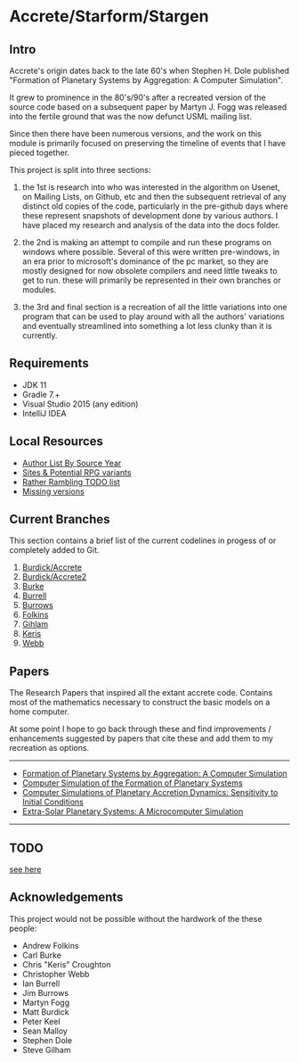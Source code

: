 Accrete/Starform/Stargen
========================

## Intro

Accrete's origin dates back to the late 60's when Stephen H. Dole published "Formation of Planetary Systems by 
Aggregation: A Computer Simulation". 

It grew to prominence in the 80's/90's after a recreated version of the source code based on a subsequent paper by 
Martyn J. Fogg was released into the fertile ground that was the now defunct USML mailing list.

Since then there have been numerous versions, and the work on this module is primarily focused on preserving the 
timeline of events that I have pieced together.

This project is split into three sections:
 
 1. the 1st is research into who was interested in the algorithm on Usenet, on Mailing Lists, on Github, etc and then 
    the subsequent retrieval of any distinct old copies of the code, particularly in the pre-github days where these 
    represent snapshots of development done by various authors. I have placed my research and analysis of the data into
    the docs folder.
 
 2. the 2nd is making an attempt to compile and run these programs on windows where possible. Several of this were
    written pre-windows, in an era prior to microsoft's dominance of the pc market, so they are mostly designed for now 
    obsolete compilers and need little tweaks to get to run. these will primarily be represented in their own branches
    or modules.
  
 3. the 3rd and final section is a recreation of all the little variations into one program that can be used to play 
    around with all the authors' variations and eventually streamlined into something a lot less clunky than it is 
    currently.

## Requirements

- JDK 11
- Gradle 7.+
- Visual Studio 2015 (any edition)
- IntelliJ IDEA

## Local Resources

- [Author List By Source Year](/docs/authors%20-%20by%20source%20year.md)
- [Sites & Potential RPG variants](/docs/notes/sites.md)
- [Rather Rambling TODO list](/TODO.md)
- [Missing versions](/docs/notes/branches%20&%20forks%20&%20stubs/missing.md)

## Current Branches

This section contains a brief list of the current codelines in progess of or completely added to Git.

1. [Burdick/Accrete](/docs/notes/branches%20&%20forks%20&%20stubs/pre-github/burdick%20-%20accrete.md)
2. [Burdick/Accrete2](/docs/notes/branches%20&%20forks%20&%20stubs/pre-github/burdick%20-%20accrete2.md)
3. [Burke](/docs/notes/branches%20&%20forks%20&%20stubs/partly-github/burke.md)
4. [Burrell](/docs/notes/branches%20&%20forks%20&%20stubs/partly-github/burrell.md)
5. [Burrows](/docs/notes/branches%20&%20forks%20&%20stubs/partly-github/burrows.md)
6. [Folkins](/docs/notes/branches%20&%20forks%20&%20stubs/pre-github/folkins.md)
7. [Gihlam](/docs/notes/branches%20&%20forks%20&%20stubs/pre-github/gilham.md)
8. [Keris](/docs/notes/branches%20&%20forks%20&%20stubs/partly-github/keris.md)
9. [Webb](/docs/notes/branches%20&%20forks%20&%20stubs/pre-github/webb.md)


## Papers

The Research Papers that inspired all the extant accrete code. Contains most of the mathematics necessary to construct 
the basic models on a home computer.

At some point I hope to go back through these and find improvements / enhancements suggested by papers that cite these 
and add them to my recreation as options. 

***
- [Formation of Planetary Systems by Aggregation: A Computer Simulation](/docs/notes/build%20descriptions/Formation%20of%20Planetary%20Systems%20by%20Aggregation.md)
- [Computer Simulation of the Formation of Planetary Systems](/docs/notes/build%20descriptions/Computer%20Simulation%20of%20the%20Formation%20of%20Planetary%20Systems.md)
- [Computer Simulations of Planetary Accretion Dynamics: Sensitivity to Initial Conditions](docs/notes/build%20descriptions/Computer%20Simulations%20of%20Planetary%20Accretion%20Dynamics.md)
- [Extra-Solar Planetary Systems: A Microcomputer Simulation](docs/notes/build%20descriptions/Extra-Solar%20Planetary%20Systems.md)
***

## TODO
[see here](/TODO.md)

## Acknowledgements

This project would not be possible without the hardwork of the these people:

- Andrew Folkins
- Carl Burke
- Chris "Keris" Croughton
- Christopher Webb
- Ian Burrell
- Jim Burrows
- Martyn Fogg
- Matt Burdick
- Peter Keel
- Sean Malloy
- Stephen Dole
- Steve Gilham
